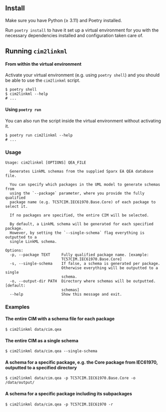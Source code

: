 ## Install
Make sure you have Python (≥ 3.11) and Poetry installed.

Run `poetry install` to have it set up a virtual environment for you with the necessary dependencies installed and configuration taken care of.

## Running `cim2linkml`

#### From within the virtual environment
Activate your virtual environment (e.g. using `poetry shell`) and you should be able to use the `cim2linkml` script.

```
$ poetry shell
$ cim2linkml --help
# ...
```

#### Using `poetry run`
You can also run the script inside the virtual environment without activating it.

```
$ poetry run cim2linkml --help
# ...
```


### Usage
```
Usage: cim2linkml [OPTIONS] QEA_FILE

  Generates LinkML schemas from the supplied Sparx EA QEA database file.

  You can specify which packages in the UML model to generate schemas from
  using the `--package` parameter, where you provide the fully qualified
  package name (e.g. TC57CIM.IEC61970.Base.Core) of each package to select it.

  If no packages are specified, the entire CIM will be selected.

  By default, a LinkML schema will be generated for each specified package.
  However, by setting the `--single-schema` flag everything is outputted to a
  single LinkML schema.

Options:
  -p, --package TEXT     Fully qualified package name. [example:
                         TC57CIM.IEC61970.Base.Core]
  -s, --single-schema    If false, a schema is generated per package.
                         Otherwise everything will be outputted to a single
                         schema.
  -o, --output-dir PATH  Directory where schemas will be outputted.  [default:
                         schemas]
  --help                 Show this message and exit.
```

### Examples

#### The entire CIM with a schema file for each package

```shell
$ cim2linkml data/cim.qea
```

#### The entire CIM as a single schema

```shell
$ cim2linkml data/cim.qea --single-schema
```

#### A schema for a specific package, e.g. the Core package from IEC61970, outputted to a specified directory

```shell
$ cim2linkml data/cim.qea -p TC57CIM.IEC61970.Base.Core -o /data/output/
```

#### A schema for a specific package including its subpackages

```shell
$ cim2linkml data/cim.qea -p TC57CIM.IEC61970 -r
```